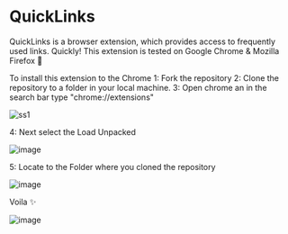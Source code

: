 # QuickLinks

QuickLinks is a browser extension, which provides access to frequently used links. Quickly! 
This extension is tested on Google Chrome & Mozilla Firefox 🦊 

To install this extension to the Chrome 
1: Fork the repository
2: Clone the repository to a folder in your local machine.
3: Open chrome an in the search bar type "chrome://extensions"

![ss1](https://user-images.githubusercontent.com/55915944/156927461-a0a30bea-4b15-4eee-9dcc-3660ea952024.jpg)

4: Next select the Load Unpacked 

![image](https://user-images.githubusercontent.com/55915944/156927541-173f893e-e395-4fc2-87c6-b5121f0a34e2.png)

5: Locate to the Folder where you cloned the repository

![image](https://user-images.githubusercontent.com/55915944/156927646-ef451445-220b-46c0-89d5-efb9adffd018.png)

Voila ✨

![image](https://user-images.githubusercontent.com/55915944/156927770-57ae9149-d009-45b5-a497-05d3e5ed9445.png)



